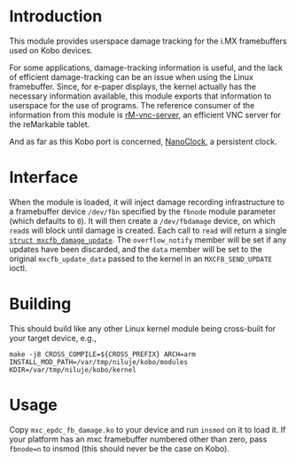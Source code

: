 # Introduction

This module provides userspace damage tracking for the i.MX framebuffers used on Kobo devices.

For some applications, damage-tracking information is useful, and the lack of efficient damage-tracking can be an issue when using the Linux framebuffer.
Since, for e-paper displays, the kernel actually has the necessary information available, this module exports that information to userspace for the use of programs.
The reference consumer of the information from this module is [rM-vnc-server](https://github.com/peter-sa/rM-vnc-server), an efficient VNC server for the reMarkable tablet.

And as far as this Kobo port is concerned, [NanoClock](https://github.com/NiLuJe/NanoClock), a persistent clock.

# Interface

When the module is loaded, it will inject damage recording infrastructure to a framebuffer device `/dev/fbn` specified by the `fbnode` module parameter (which defaults to `0`).
It will then create a `/dev/fbdamage` device, on which `read`s will block until damage is created.
Each call to `read` will return a single [`struct mxcfb_damage_update`](./mxc_epdc_fb_damage.h).
The `overflow_notify` member will be set if any updates have been discarded, and the `data` member will be set to the original `mxcfb_update_data` passed to the kernel in an `MXCFB_SEND_UPDATE` ioctl.

# Building

This should build like any other Linux kernel module being cross-built for your target device, e.g.,
```
make -j8 CROSS_COMPILE=${CROSS_PREFIX} ARCH=arm INSTALL_MOD_PATH=/var/tmp/niluje/kobo/modules KDIR=/var/tmp/niluje/kobo/kernel
```

# Usage

Copy `mxc_epdc_fb_damage.ko` to your device and run `insmod` on it to load it.
If your platform has an mxc framebuffer numbered other than zero, pass `fbnode=n` to insmod (this should never be the case on Kobo).
